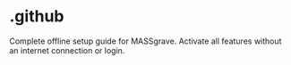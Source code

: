 # .github
Complete offline setup guide for MASSgrave. Activate all features without an internet connection or login.
